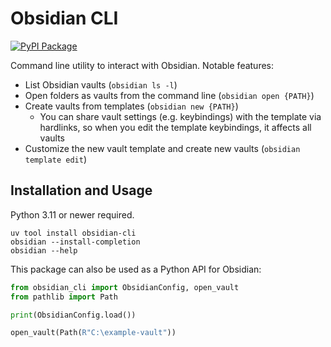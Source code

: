 # Obsidian CLI

[![PyPI Package](https://img.shields.io/pypi/v/obsidian-cli.svg)](https://pypi.org/project/obsidian-cli)

Command line utility to interact with Obsidian. Notable features:

* List Obsidian vaults (`obsidian ls -l`)
* Open folders as vaults from the command line (`obsidian open {PATH}`)
* Create vaults from templates (`obsidian new {PATH}`)
    * You can share vault settings (e.g. keybindings) with the template via hardlinks, so when you edit the template keybindings, it affects all vaults
* Customize the new vault template and create new vaults (`obsidian template edit`)

## Installation and Usage

Python 3.11 or newer required.

```shell
uv tool install obsidian-cli
obsidian --install-completion
obsidian --help
```

This package can also be used as a Python API for Obsidian:

```python
from obsidian_cli import ObsidianConfig, open_vault
from pathlib import Path

print(ObsidianConfig.load())

open_vault(Path(R"C:\example-vault"))
```

